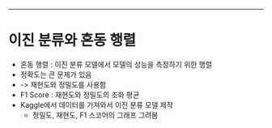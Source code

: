 ****
# 이진 분류와 혼동 행렬

- 혼동 행렬 : 이진 분류 모델에서 모델의 성능을 측정하기 위한 행렬
- 정확도는 큰 문제가 있음
- -> 재현도와 정밀도를 사용함
- F1 Score : 재현도와 정밀도의 조화 평균
- Kaggle에서 데이터를 가져와서 이진 분류 모델 제작
	- 정밀도, 재현도, F1 스코어의 그래프 그려봄